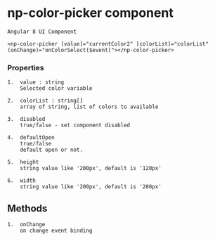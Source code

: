 # np-color-picker component

````
Angular 8 UI Component
````

````
<np-color-picker [value]="currentColor2" [colorList]="colorList" (onChange)="onColorSelect($event)"></np-color-picker>
````

### Properties
````
1.  value : string
    Selected color variable

2.  colorList : string[]
    array of string, list of colors to available

3.  disabled
    true/false - set component disabled

4.  defaultOpen
    true/false
    default open or not.    

5.  height
    string value like '200px', default is '120px'

6.  width
    string value like '200px', default is '200px'
````

## Methods
````
1.  onChange
    on change event binding
````